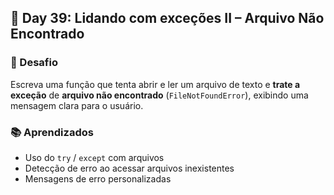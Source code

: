 ## 📅 Day 39: Lidando com exceções II – Arquivo Não Encontrado

### 🧩 Desafio  
Escreva uma função que tenta abrir e ler um arquivo de texto e **trate a exceção** de **arquivo não encontrado** (`FileNotFoundError`), exibindo uma mensagem clara para o usuário.


### 📚 Aprendizados

- Uso do `try` / `except` com arquivos
- Detecção de erro ao acessar arquivos inexistentes
- Mensagens de erro personalizadas
